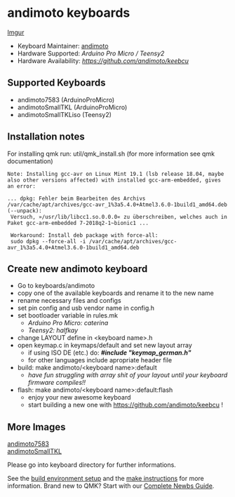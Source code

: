 # andimoto keyboards

[Imgur](https://i.imgur.com/LXKF0j0.jpg)


* Keyboard Maintainer: [andimoto](https://github.com/andimoto/qmk_firmware/tree/andimoto-keyboards/keyboards/andimoto)
* Hardware Supported: *Arduino Pro Micro / Teensy2*
* Hardware Availability: *https://github.com/andimoto/keebcu*

## Supported Keyboards
- andimoto7583 (ArduinoProMicro)
- andimotoSmallTKL (ArduinoProMicro)
- andimotoSmallTKLiso (Teensy2)


## Installation notes
For installing qmk run: util/qmk_install.sh (for more information see qmk documentation)
```
Note: Installing gcc-avr on Linux Mint 19.1 (lsb release 18.04, maybe also other versions affected) with installed gcc-arm-embedded, gives an error:

... dpkg: Fehler beim Bearbeiten des Archivs /var/cache/apt/archives/gcc-avr_1%3a5.4.0+Atmel3.6.0-1build1_amd64.deb (--unpack):
 Versuch, »/usr/lib/libcc1.so.0.0.0« zu überschreiben, welches auch in Paket gcc-arm-embedded 7-2018q2-1~bionic1 ...

 Workaround: Install deb package with force-all:
 sudo dpkg --force-all -i /var/cache/apt/archives/gcc-avr_1%3a5.4.0+Atmel3.6.0-1build1_amd64.deb
```

## Create new andimoto keyboard
- Go to keyboards/andimoto
- copy one of the available keyboards and rename it to the new name
- rename necessary files and configs
- set pin config and usb vendor name in config.h
- set bootloader variable in rules.mk
  - *Arduino Pro Micro: caterina*
  - *Teensy2: halfkay*
- change LAYOUT define in \<keyboard name>.h
- open keymap.c in keymaps/default and set new layout array
  - if using ISO DE (etc.) do:
    __*#include "keymap_german.h"*__
  - for other languages include apropriate header file
- build: make andimoto/\<keyboard name>:default
  - *have fun struggling with array shit of your layout until your keyboard firmware compiles!!*
- flash: make andimoto/\<keyboard name>:default:flash
  - enjoy your new awesome keyboard
  - start building a new one with https://github.com/andimoto/keebcu !


## More Images

[andimoto7583](https://i.imgur.com/CVgdmSO.png)
<br>
[andimotoSmallTKL](https://i.imgur.com/POVk2u2.png)

Please go into keyboard directory for further informations.

See the [build environment setup](https://docs.qmk.fm/#/getting_started_build_tools) and the [make instructions](https://docs.qmk.fm/#/getting_started_make_guide) for more information. Brand new to QMK? Start with our [Complete Newbs Guide](https://docs.qmk.fm/#/newbs).

